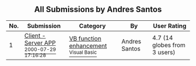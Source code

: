 ﻿<div align="center">

## All Submissions by Andres Santos

</div>

No.  | Submission | Category | By   | User Rating
---- | ---------- | -------- | ---- | -----------
1 | [Client \- Server APP<br /><sup>2000-07-29 17:16:28</sup>](https://github.com/Planet-Source-Code/andres-santos-client-server-app__1-10232) | [VB function enhancement<br /><sup>Visual Basic</sup>](../ByCategory/vb-function-enhancement__1-25.md) | Andres Santos | 4.7 (14 globes from 3 users)
